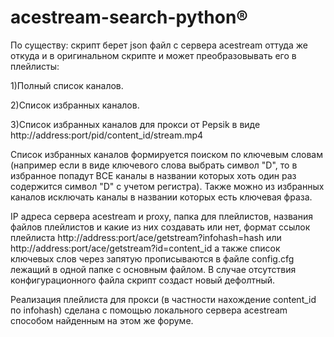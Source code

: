 # acestream-search-python®

По существу: скрипт берет json файл с сервера acestream оттуда же откуда и в оригинальном скрипте и может преобразовывать его в плейлисты:

1)Полный список каналов. 

2)Список избранных каналов.

3)Список избранных каналов для прокси от Pepsik в виде http://address:port/pid/content_id/stream.mp4

Список избранных каналов формируется поиском по ключевым словам (например если в виде ключевого слова выбрать символ "D", то в избранное попадут ВСЕ каналы в названии которых хоть один раз содержится символ "D" с учетом регистра).
Также можно из избранных каналов исключать каналы в названии которых есть ключевая фраза.

IP адреса сервера acestream и proxy, папка для плейлистов, названия файлов плейлистов и какие из них создавать или нет, формат ссылок плейлиста http://address:port/ace/getstream?infohash=hash или http://address:port/ace/getstream?id=content_id а также список ключевых слов через запятую прописываются в файле config.cfg лежащий в одной папке с основным файлом. В случае отсутствия конфигурационного файла скрипт создаст новый дефолтный.

Реализация плейлиста для прокси (в частности нахождение content_id по infohash) сделана с помощью локального сервера acestream способом найденным на этом же форуме. 
